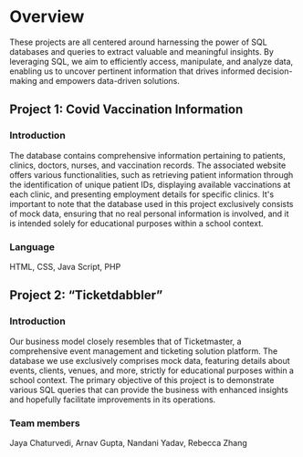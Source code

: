 # Overview
These projects are all centered around harnessing the power of SQL databases and queries to extract valuable and meaningful insights. By leveraging SQL, we aim to efficiently access, manipulate, and analyze data, enabling us to uncover pertinent information that drives informed decision-making and empowers data-driven solutions.

## Project 1: Covid Vaccination Information
### Introduction
The database contains comprehensive information pertaining to patients, clinics, doctors, nurses, and vaccination records. The associated website offers various functionalities, such as retrieving patient information through the identification of unique patient IDs, displaying available vaccinations at each clinic, and presenting employment details for specific clinics. It's important to note that the database used in this project exclusively consists of mock data, ensuring that no real personal information is involved, and it is intended solely for educational purposes within a school context.
### Language
HTML, CSS, Java Script, PHP

## Project 2: “Ticketdabbler”
### Introduction
Our business model closely resembles that of Ticketmaster, a comprehensive event management and ticketing solution platform. The database we use exclusively comprises mock data, featuring details about events, clients, venues, and more, strictly for educational purposes within a school context. The primary objective of this project is to demonstrate various SQL queries that can provide the business with enhanced insights and hopefully facilitate improvements in its operations.
### Team members 
Jaya Chaturvedi, Arnav Gupta, Nandani Yadav, Rebecca Zhang


